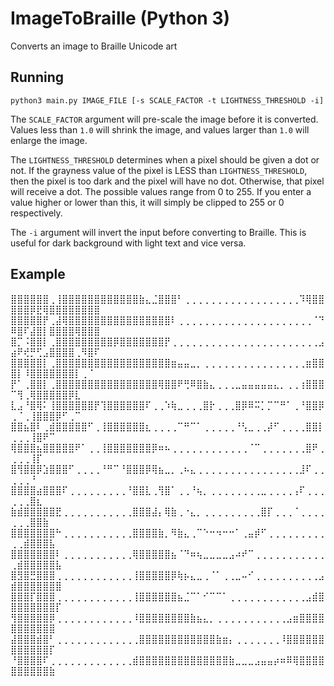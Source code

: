 # ImageToBraille (Python 3)

Converts an image to Braille Unicode art

## Running

```
python3 main.py IMAGE_FILE [-s SCALE_FACTOR -t LIGHTNESS_THRESHOLD -i]
```

The `SCALE_FACTOR` argument will pre-scale the image before it is converted. Values less than `1.0` will shrink the image, and values larger than `1.0` will enlarge the image.

The `LIGHTNESS_THRESHOLD` determines when a pixel should be given a dot or not. If the grayness value of the pixel is LESS than `LIGHTNESS_THRESHOLD`, then the pixel is too dark and the pixel will have no dot. Otherwise, that pixel will receive a dot. The possible values range from 0 to 255. If you enter a value higher or lower than this, it will simply be clipped to 255 or 0 respectively.

The `-i` argument will invert the input before converting to Braille. This is useful for dark background with light text and vice versa.

## Example

⣿⣿⣿⣿⣿⣿⢀⢸⣿⣿⣿⣿⣿⣿⣿⣿⣿⣿⣿⣿⣷⣄⣈⣿⣿⣿⠃⢀⢀⢀⢀⢀⢀⢀⢀⢀⢀⢀⢀⢀⢀⢀⢀⢀⢀⠹⢿⣿⣿⣿⣿⣿⡿⣟⢿⣿⣿⣿⣿⣿⣿⣿⣿
⣿⣿⣿⣿⣿⡟⢀⣼⢿⣿⣿⣿⣿⣿⣿⣿⣿⣿⣿⣿⣿⣿⣿⣿⣿⠇⢀⢀⢀⢀⢀⢀⢀⢀⢀⢀⢀⢀⢀⢀⢀⢀⢀⢀⢀⢀⢀⠈⠙⠿⣿⠏⣼⣿⡇⣿⣿⣿⣿⢿⣿⣿⣿
⣿⡉⠨⣿⣿⡇⢀⣿⣿⣿⣿⣿⣿⣿⣿⣿⡿⣿⣿⣿⣿⣿⣿⣿⡟⢀⢀⢀⢀⢀⢀⢀⢀⢀⢀⢀⢀⢀⢀⢀⢀⢀⢀⢀⢀⢀⢀⢀⣠⣴⠟⢞⡛⢋⣠⣿⣿⣿⣿⢀⠻⣿⠏
⣿⣿⣿⣿⣿⡇⢀⣿⣿⣿⣿⣿⣿⣿⣿⣿⣿⣿⣿⣿⣿⣿⣿⣿⣿⣶⣤⣤⣀⡀⢀⢀⢀⢀⢀⢀⢀⢀⢀⢀⢀⢀⢀⢀⢀⢀⣶⣿⣿⣿⡇⠸⣿⣿⣿⣿⣿⣿⣿⡇⢀⠈
⡟⠁⢀⣿⣿⡇⢀⣿⣿⣿⣿⣿⣿⣿⣿⣿⣿⣿⣿⣿⣿⣿⣿⢿⣿⣿⠟⢛⠿⣿⣷⣄⢀⢀⢀⣀⣤⣤⣤⣤⣤⣄⡀⢀⢀⢰⣿⣿⣿⠉⢻⢀⢿⣿⣿⣿⣿⣿⡿⣇
⣇⣠⠘⣿⢿⠅⢸⣿⣿⣿⣿⣿⣿⡟⢹⣿⣿⣿⣿⣿⣿⠏⢀⢀⠱⢷⣀⢀⢀⢀⣿⡗⢀⢀⢀⣿⡿⠿⠭⡁⡉⠉⠛⠁⢀⠘⣿⣿⡿⢀⠈⢀⢸⣿⣿⣿⡿⠋⢀⠉
⣿⣿⣦⣿⠇⢀⣾⣿⣿⣿⣿⣿⠋⢀⢸⣿⣿⣿⣿⣿⣿⣆⢀⢀⢀⢀⠉⠛⠉⠁⢀⢀⢀⢀⢀⠘⢣⣀⢀⢀⡼⠋⢀⢀⢀⢀⣿⣿⡇⢀⢀⢀⢸⣿⠟⠉
⢿⣿⣿⣿⣦⣿⣿⣿⣿⣿⠟⠁⢀⢀⢸⣿⣿⣿⣿⣿⣿⣿⡿⠶⠦⢀⢀⢀⢀⢀⢀⢀⢀⢀⢀⢀⢀⠈⠉⢀⢀⢀⢀⢀⢀⢀⣿⠟⢀⢀⢀⢀⢸⡏
⣿⢻⣿⣿⡿⣱⣿⣿⣿⠋⢀⢀⢀⢀⠘⠛⠉⠘⣿⣿⣿⡿⢿⣦⣀⡀⢀⠦⣄⢀⢀⢀⢀⢀⢀⢀⢀⢀⢀⢀⢀⢀⢀⢀⢀⣸⠏⢀⢀⢀⢀⢀⠘
⣿⣿⣿⣿⣴⣿⣿⣿⠏⢀⢀⢀⢀⢀⢀⢀⢀⢀⠘⣿⣿⣇⢀⢻⣿⠁⢀⢀⠘⢦⡀⢀⢀⢀⢀⢀⢀⢀⢀⣀⢀⢀⢀⢀⢠⠏⢀⢀⢀⢀⢀⢀⣿⣆
⣷⣾⣿⣿⣿⣿⣿⣟⢀⢀⢀⢀⢀⢀⢀⢀⢀⢀⢀⣿⣿⣿⣼⡄⢿⣷⢀⠐⣄⡀⢀⢀⢀⢀⢀⢀⢀⢀⢀⣿⡏⢀⢀⢀⠈⢀⢀⢀⢀⢀⢀⢀⣿⣿⣷
⣿⣿⣿⣿⣿⣿⣿⠓⢀⢀⢀⢀⢀⢀⢀⢀⢀⢀⢀⣿⣿⣿⣿⣷⡀⠻⣷⣄⢀⠉⠑⠒⠲⠒⠒⠁⢀⣤⡾⠋⢀⢀⢀⢀⢀⢀⢀⢀⢀⢀⢀⣾⣿⣿⣿⣧
⣿⣿⣿⣿⣿⣿⣿⠇⢀⢀⢀⢀⢀⢀⢀⢀⢀⢀⢀⢿⣿⣿⣿⣿⣿⣦⠈⠙⠶⢦⣀⣀⣀⣀⣠⠴⠞⠉⢀⢀⢀⢀⢀⢀⢀⢀⢀⢀⢀⢀⣾⣿⣿⣿⣿⣿⣧
⣿⣻⣿⣛⣿⣿⣿⢀⢀⢀⢀⢀⢀⢀⢀⢀⢀⢀⢀⢸⣿⣿⣿⣿⣿⡿⢷⡦⣄⣀⢀⠈⠁⢀⢀⣀⠤⠊⢀⢀⢀⢀⢀⢀⢀⢀⢀⢀⣠⣾⣿⣿⣿⣿⣿⣿⣿
⣿⣿⣿⡏⣿⣿⣿⢀⢀⢀⢀⢀⢀⢀⢀⢀⢀⢀⢀⢸⣿⣿⣿⣿⣿⣿⣦⣈⠉⠁⠊⠉⠉⠁⢀⢀⢀⢀⢀⢀⢀⢀⢀⢀⢀⢀⣠⣾⣿⣿⣿⣿⣿⣿⣿⣿⡏
⢻⣿⣿⣿⣿⣿⡿⢀⢀⢀⢀⢀⢀⢀⢀⢀⢀⢀⢀⠸⣿⣿⣿⣿⣿⣿⣿⣿⣷⣦⣄⡀⢀⢀⢀⢀⢀⢀⢀⢀⢀⢀⢀⣠⣶⣿⣿⣿⣿⣿⣿⣿⣿⣿⣿⣿
⣼⣿⣿⣿⣾⣿⠃⢀⢀⢀⢀⢀⢀⢀⢀⢀⢀⢀⢀⢀⣿⣿⣿⣿⣿⣿⣿⣿⣿⣿⣿⣿⣷⣶⡄⢀⢀⢀⢀⢀⢀⢀⠸⣿⣿⣿⣿⣿⣿⣿⣿⣿⣿⣿⣿⡏
⠘⣿⣿⣿⣿⠏⢀⢀⢀⢀⢀⢀⢀⢀⢀⢀⢀⢀⢀⣾⣿⣿⣿⣿⣿⣿⣿⣿⣿⣿⣿⣿⣿⣿⣷⣀⣀⣀⣠⣤⣤⡴⠶⠿⢿⣿⣿⣿⣿⣿⣿⣿⣿⣿⣿⣷
